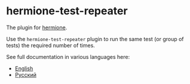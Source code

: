 # hermione-test-repeater

The plugin for [hermione](https://github.com/gemini-testing/hermione).

Use the `hermione-test-repeater` plugin to run the same test (or group of tests) the required number of times.

See full documentation in various languages here:
* [English](./docs/en/hermione-test-repeater.md)
* [Русский](./docs/ru/hermione-test-repeater.md)
